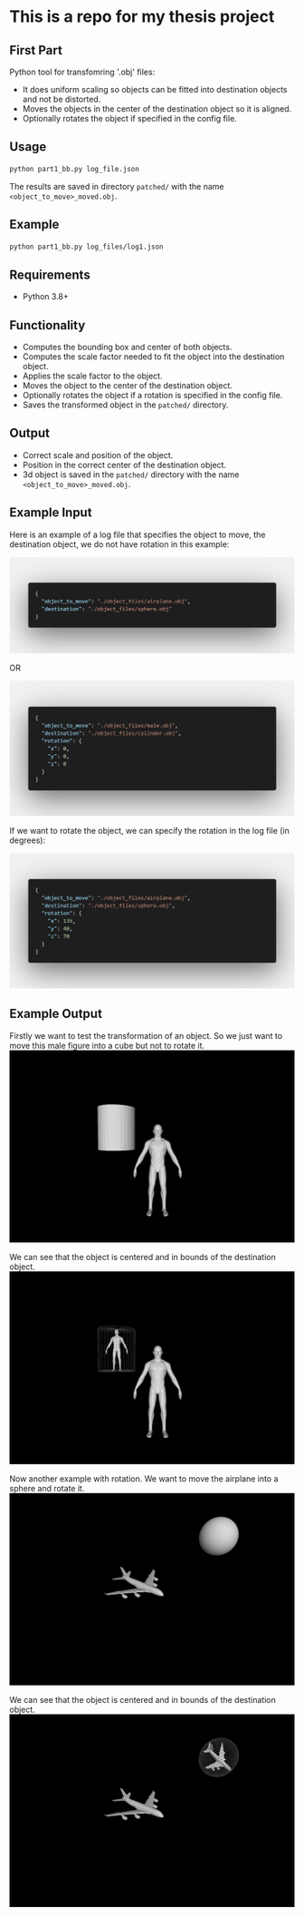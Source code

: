 # This is a repo for my thesis project

## First Part

Python tool for transfomring '.obj' files:

- It does uniform scaling so objects can be fitted into destination objects and not be distorted.
- Moves the objects in the center of the destination object so it is aligned.
- Optionally rotates the object if specified in the config file.

## Usage

````bash
python part1_bb.py log_file.json
````

The results are saved in directory `patched/` with the name `<object_to_move>_moved.obj`.

## Example

````bash
python part1_bb.py log_files/log1.json
````

## Requirements

- Python 3.8+

## Functionality

- Computes the bounding box and center of both objects.
- Computes the scale factor needed to fit the object into the destination object.
- Applies the scale factor to the object.
- Moves the object to the center of the destination object.
- Optionally rotates the object if a rotation is specified in the config file.
- Saves the transformed object in the `patched/` directory.

## Output

- Correct scale and position of the object.
- Position in the correct center of the destination object.
- 3d object is saved in the `patched/` directory with the name `<object_to_move>_moved.obj`.

## Example Input

Here is an example of a log file that specifies the object to move, the destination object, we do not have rotation in this example:

![Alt Text](snapshots/log_no_rot.png)

OR

![Alt Text](snapshots/log_no_rot2.png)

If we want to rotate the object, we can specify the rotation in the log file (in degrees):

![Alt Text](snapshots/log_rot.png)

## Example Output

Firstly we want to test the transformation of an object. So we just want to move this male figure into a cube but not to rotate it.
![Alt Text](snapshots/male_cylinder_prev00.png)

We can see that the object is centered and in bounds of the destination object.
![Alt Text](snapshots/male_cylinder_after01.png)

Now another example with rotation. We want to move the airplane into a sphere and rotate it.
![Alt Text](snapshots/plane_sphere_prev00.png)

We can see that the object is centered and in bounds of the destination object.
![Alt Text](snapshots/plane_sphere_after00.png)
